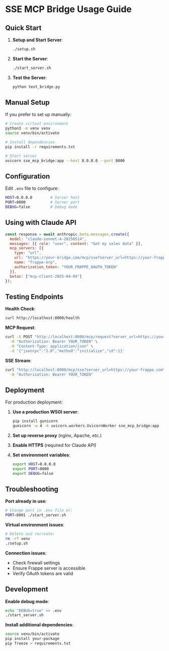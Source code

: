# SSE MCP Bridge Usage Guide

## Quick Start

1. **Setup and Start Server**:
   ```bash
   ./setup.sh
   ```

2. **Start the Server**:
   ```bash
   ./start_server.sh
   ```

3. **Test the Server**:
   ```bash
   python test_bridge.py
   ```

## Manual Setup

If you prefer to set up manually:

```bash
# Create virtual environment
python3 -m venv venv
source venv/bin/activate

# Install dependencies
pip install -r requirements.txt

# Start server
uvicorn sse_mcp_bridge:app --host 0.0.0.0 --port 8000
```

## Configuration

Edit `.env` file to configure:

```bash
HOST=0.0.0.0        # Server host
PORT=8000           # Server port  
DEBUG=false         # Debug mode
```

## Using with Claude API

```javascript
const response = await anthropic.beta.messages.create({
  model: "claude-sonnet-4-20250514",
  messages: [{ role: "user", content: "Get my sales data" }],
  mcp_servers: [{
    type: "url",
    url: "https://your-bridge.com/mcp/sse?server_url=https://your-frappe.com",
    name: "frappe-erp",
    authorization_token: "YOUR_FRAPPE_OAUTH_TOKEN"
  }],
  betas: ["mcp-client-2025-04-04"]
});
```

## Testing Endpoints

**Health Check**:
```bash
curl http://localhost:8000/health
```

**MCP Request**:
```bash
curl -X POST "http://localhost:8000/mcp/request?server_url=https://your-frappe.com" \
  -H "Authorization: Bearer YOUR_TOKEN" \
  -H "Content-Type: application/json" \
  -d '{"jsonrpc":"2.0","method":"initialize","id":1}'
```

**SSE Stream**:
```bash
curl "http://localhost:8000/mcp/sse?server_url=https://your-frappe.com" \
  -H "Authorization: Bearer YOUR_TOKEN"
```

## Deployment

For production deployment:

1. **Use a production WSGI server**:
   ```bash
   pip install gunicorn
   gunicorn -w 4 -k uvicorn.workers.UvicornWorker sse_mcp_bridge:app
   ```

2. **Set up reverse proxy** (nginx, Apache, etc.)

3. **Enable HTTPS** (required for Claude API)

4. **Set environment variables**:
   ```bash
   export HOST=0.0.0.0
   export PORT=8000
   export DEBUG=false
   ```

## Troubleshooting

**Port already in use**:
```bash
# Change port in .env file or:
PORT=8001 ./start_server.sh
```

**Virtual environment issues**:
```bash
# Delete and recreate:
rm -rf venv
./setup.sh
```

**Connection issues**:
- Check firewall settings
- Ensure Frappe server is accessible
- Verify OAuth tokens are valid

## Development

**Enable debug mode**:
```bash
echo "DEBUG=true" >> .env
./start_server.sh
```

**Install additional dependencies**:
```bash
source venv/bin/activate
pip install your-package
pip freeze > requirements.txt
```
